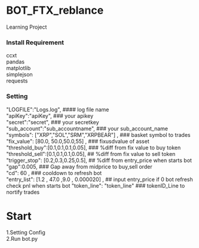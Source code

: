 # BOT_FTX_reblance
 Learning Project

### Install Requirement ###
ccxt  
pandas  
matplotlib  
simplejson  
requests  


  
### Setting ###   
  "LOGFILE":"Logs.log",             #### log file name   
  "apiKey":"apiKey",                ### your apikey  
  "secret":"secret",                ### your secretkey  
  "sub_account":"sub_accountname",                 ### your sub_account_name   
  "symbols": ["XRP","SOL","SRM","XRPBEAR"] ,                 ### basket symbol to trades 
  "fix_value": [80.0, 50.0,50.0,55] ,                 ### fixusdvalue of asset  
  "threshold_buy":[0.1,0.1,0.1,0.05],                 ### %diff from fix value to buy token   
  "threshold_sell":[0.1,0.1,0.1,0.05],                 ## %diff from fix value to sell token   
  "trigger_stop": [0.2,0.3,0.25,0.5],                 ## %diff from entry_price when starts bot     
  "gap":0.005,                                        ### Gap away from midprice to buy,sell order    
  "cd": 60 ,                                          ### cooldown to refresh bot   
  "entry_list": [1.2 ,  47.0 ,9.0 , 0.000020] ,       ## input entry_price if 0 bot refresh check pnl when starts bot
  "token_line": "token_line"                          ###  tokenID_Line to nortify trades   

# Start #
 1.Setting Config  
 2.Run bot.py  

